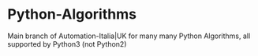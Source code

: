# Python-Algorithms
Main branch of Automation-Italia|UK for many many Python Algorithms, all supported by Python3 (not Python2)
